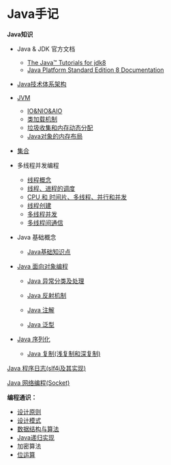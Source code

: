 # Java手记

**Java知识**

- Java & JDK 官方文档

  - [The Java™ Tutorials for jdk8](https://docs.oracle.com/javase/tutorial/essential/TOC.html)
  - [Java Platform Standard Edition 8 Documentation](https://docs.oracle.com/javase/8/docs/)

- [Java技术体系架构](01java_structure.md)

- [JVM](jvm.md)

  - [IO&NIO&AIO](jvm_io_nio.md)
  - [类加载机制](jvm_class_load.md)
  - [垃圾收集和内存动态分配](jvm_gc.mds)
  - [Java对象的内存布局](jvm_object.md)

- [集合](java_collection.md)

- 多线程并发编程

  - [线程概念](thread_concept.md)
  - [线程、进程的调度](thread_progress_schedule.md)
  - [CPU 和 时间片、多线程、并行和并发](thread_cpu.md)
  - [线程创建](thread_create.md)
  - [多线程并发](thread_safe.md)
  - [多线程间通信](thread_communication.md)

- Java 基础概念

  - [Java基础知识点](java_base.md)
  
- [Java 面向对象编程](java_oo.md)
  - [Java 异常分类及处理](java_exception.md)
  
  - [Java 反射机制](java_reflection.md)
  - [Java 注解](java_annotation.md)
  - [Java 泛型](java_generics.md)
- [Java 序列化](java_serializable.md)
  - [Java 复制(浅复制和深复制)](java_clone.md)
  

[Java 程序日志(slf4j及其实现)](java_log.md)

[Java 网络编程(Socket)](java_network.md)

**编程通识：**

- [设计原则](design_rule.md)
- [设计模式](design_pattern.md)
- [数据结构与算法](data_structure.md)
- [Java递归实现](java_recursion.md)
- 加密算法
- [位运算](bit_operation.md)


